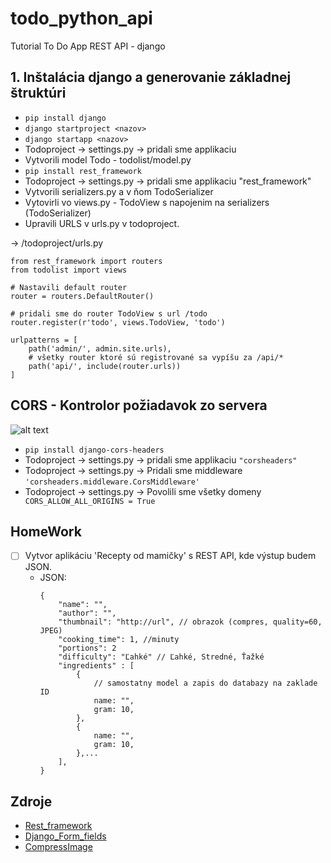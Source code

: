 # todo_python_api
 Tutorial To Do App REST API - django

## 1. Inštalácia django a generovanie základnej štruktúri

- ```pip install django```
- ```django startproject <nazov>```
- ```django startapp <nazov>```
- Todoproject -> settings.py -> pridali sme applikaciu
- Vytvorili model Todo - todolist/model.py
- ```pip install rest_framework```
- Todoproject -> settings.py -> pridali sme applikaciu "rest_framework"
- Vytvorili serializers.py a v ňom TodoSerializer
- Vytovirli vo views.py - TodoView s napojenim na serializers (TodoSerializer)
- Upravili URLS v urls.py v todoproject.


-> /todoproject/urls.py
```
from rest_framework import routers
from todolist import views

# Nastavili default router
router = routers.DefaultRouter() 

# pridali sme do router TodoView s url /todo
router.register(r'todo', views.TodoView, 'todo') 

urlpatterns = [
    path('admin/', admin.site.urls),
    # všetky router ktoré sú registrované sa vypíšu za /api/*
    path('api/', include(router.urls)) 
]
```


## CORS - Kontrolor požiadavok zo servera
![alt text](https://miro.medium.com/max/1400/0*heiz7awNkQ1B0O8e.png)

- ```pip install django-cors-headers```
- Todoproject -> settings.py -> pridali sme applikaciu ```"corsheaders"```
- Todoproject -> settings.py -> Pridali sme middleware ```'corsheaders.middleware.CorsMiddleware'```
- Todoproject -> settings.py -> Povolili sme všetky domeny ``` CORS_ALLOW_ALL_ORIGINS = True```

## HomeWork
- [ ] Vytvor aplikáciu 'Recepty od mamičky' s REST API, kde výstup budem JSON.
    - JSON:
        ```
        {
            "name": "",
            "author": "",
            "thumbnail": "http://url", // obrazok (compres, quality=60, JPEG)
            "cooking_time": 1, //minuty
            "portions": 2
            "difficulty": "Ľahké" // Ľahké, Stredné, Ťažké
            "ingredients" : [
                { 
                    // samostatny model a zapis do databazy na zaklade ID
                    name: "",
                    gram: 10,
                },
                { 
                    name: "",
                    gram: 10,
                },...
            ],
        }
        ```

## Zdroje
- [Rest_framework](https://www.django-rest-framework.org/)
- [Django_Form_fields](https://docs.djangoproject.com/en/4.0/ref/forms/fields/#built-in-field-classes)
- [CompressImage](https://mahmudtopu3.medium.com/compress-images-in-the-background-using-python-django-8ec4df7cad3c)
